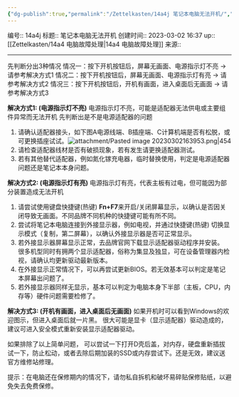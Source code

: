 ```yaml
---
{"dg-publish":true,"permalink":"/Zettelkasten/14a4j 笔记本电脑无法开机/","dgPassFrontmatter":true}
---
```


编号:: 14a4j
标题:: 笔记本电脑无法开机
创建时间:: 2023-03-02 16:37
up:: [[Zettelkasten/14a4 电脑故障处理\|14a4 电脑故障处理]]
来源:: 

---
先判断分出3种情况
情况一：按下开机按钮后，屏幕无画面、电源指示灯不亮 → 请参考解决方式1
情况二：按下开机按钮后，屏幕无画面、电源指示灯有亮 → 请参考解决方式2
情况三：按下开机按钮后，开机有画面，进入桌面后无画面 → 请参考解决方式3

**解决方式1: (电源指示灯不亮)**
电源指示灯不亮，可能是适配器无法供电或主要组件异常而无法开机
先判断出是不是电源适配器的问题
1.  请确认适配器接头，如下图A电源线端、B插座端、C计算机端是否有松脱，或可更换插座试试。![attachment/Pasted image 20230302163953.png|454](/img/user/attachment/Pasted%20image%2020230302163953.png)
2. 请检查适配器线材是否有破损现象，若有发生请更换适配器测试。
3. 若有其他替代适配器，例如氮化镓充电器，临时替换使用，判定是电源适配器问题还是笔记本本身问题。

**解决方式2: (电源指示灯有亮)**
电源指示灯有亮，代表主板有过电，但可能因为部分装置造成无法开机
1. 请尝试使用键盘快捷键(热键) **Fn+F7**来开启/关闭屏幕显示，以确认是否因关闭导致无画面。不同品牌不同机种的快捷键可能有所不同。
2. 尝试将笔记本电脑连接到外接显示器，例如电视，并通过快捷键(热键) 切换显示模式（复制，第二屏幕），以确认外接显示器是否可正常显示。
3. 若外接显示器屏幕显示正常，去品牌官网下载显示适配器驱动程序并安装。  
很多机型同时有拥两个显示适配器，俗称为集显及独显，可在设备管理器内检视，请确认均更新驱动最新版本。
4. 在外接显示正常情况下，可以再尝试更新BIOS。若无效基本可以判定是笔记本屏幕出问题了。
5. 若外接显示器同样无显示，基本可以判定为电脑本身下半部（主板，CPU，内存等）硬件问题需要检修了。

**解决方式3: (开机有画面，进入桌面后无画面)**
如果开机时可以看到Windows的欢迎图示，但进入桌面后就一片黑。
很大可能是显卡（显示适配器）驱动造成的，建议可进入安全模式重新安装显示适配器驱动。


如果排除了以上简单问题，
可以尝试一下打开D壳后盖，对内存，硬盘重新插拔试一下，防止松动，或者去除后期加装的SSD或内存尝试下。还是无效，建议送官方维修站修理。

提示：在电脑还在保修期内的情况下，请勿私自拆机和破坏易碎贴保修贴纸，以避免失去免费保修。